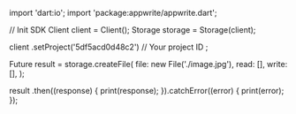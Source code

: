import 'dart:io';
import 'package:appwrite/appwrite.dart';

// Init SDK
Client client = Client();
Storage storage = Storage(client);

client
    .setProject('5df5acd0d48c2') // Your project ID
;

Future result = storage.createFile(
    file: new File('./image.jpg'),
    read: [],
    write: [],
);

result
  .then((response) {
    print(response);
  }).catchError((error) {
    print(error);
  });